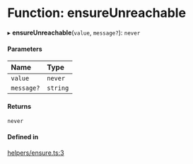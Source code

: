 # Function: ensureUnreachable

▸ **ensureUnreachable**(`value`, `message?`): `never`

#### Parameters

| Name | Type |
| :------ | :------ |
| `value` | `never` |
| `message?` | `string` |

#### Returns

`never`

#### Defined in

[helpers/ensure.ts:3](https://github.com/coda/packs-sdk/blob/main/helpers/ensure.ts#L3)
